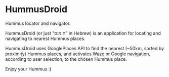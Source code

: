HummusDroid
===========

Hummus locator and navigator.

HummusDroid (or just "חומוס" in Hebrew) is an application for 
locating and navigating to nearest Hummus places.

HummusDroid uses GooglePlaces API to find the nearest (~50km, sorted by proximity)
Hummus places, and activates Waze or Google navigation, according to user selection,
to the chosen Hummus place.

Enjoy your Hummus :)

